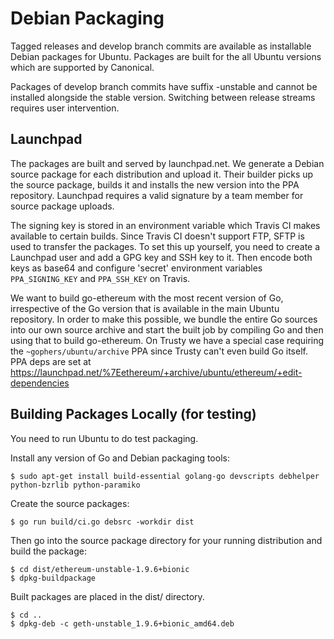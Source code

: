 # Debian Packaging

Tagged releases and develop branch commits are available as installable Debian
packages
for Ubuntu. Packages are built for the all Ubuntu versions which are supported
by
Canonical.

Packages of develop branch commits have suffix -unstable and cannot be installed
alongside
the stable version. Switching between release streams requires user
intervention.

## Launchpad

The packages are built and served by launchpad.net. We generate a Debian source
package
for each distribution and upload it. Their builder picks up the source package,
builds it
and installs the new version into the PPA repository. Launchpad requires a valid
signature
by a team member for source package uploads.

The signing key is stored in an environment variable which Travis CI makes
available to
certain builds. Since Travis CI doesn't support FTP, SFTP is used to transfer
the
packages. To set this up yourself, you need to create a Launchpad user and add a
GPG key
and SSH key to it. Then encode both keys as base64 and configure 'secret'
environment
variables `PPA_SIGNING_KEY` and `PPA_SSH_KEY` on Travis.

We want to build go-ethereum with the most recent version of Go, irrespective of
the Go
version that is available in the main Ubuntu repository. In order to make this
possible,
we bundle the entire Go sources into our own source archive and start the built
job by
compiling Go and then using that to build go-ethereum. On Trusty we have a
special case
requiring the `~gophers/ubuntu/archive` PPA since Trusty can't even build Go
itself. PPA
deps are set
at https://launchpad.net/%7Eethereum/+archive/ubuntu/ethereum/+edit-dependencies

## Building Packages Locally (for testing)

You need to run Ubuntu to do test packaging.

Install any version of Go and Debian packaging tools:

    $ sudo apt-get install build-essential golang-go devscripts debhelper python-bzrlib python-paramiko

Create the source packages:

    $ go run build/ci.go debsrc -workdir dist

Then go into the source package directory for your running distribution and
build the package:

    $ cd dist/ethereum-unstable-1.9.6+bionic
    $ dpkg-buildpackage

Built packages are placed in the dist/ directory.

    $ cd ..
    $ dpkg-deb -c geth-unstable_1.9.6+bionic_amd64.deb
